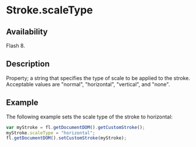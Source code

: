 # Stroke.scaleType

## Availability

Flash 8.

## Description

Property; a string that specifies the type of scale to be applied to the stroke. Acceptable values are "normal", "horizontal", "vertical", and "none".

## Example

The following example sets the scale type of the stroke to horizontal:

```javascript
var myStroke = fl.getDocumentDOM().getCustomStroke();
myStroke.scaleType = "horizontal";
fl.getDocumentDOM().setCustomStroke(myStroke);
```
